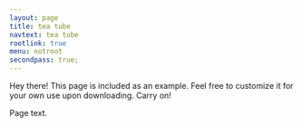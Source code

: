 ```yaml
---
layout: page
title: tea tube
navtext: tea tube
rootlink: true
menu: notroot
secondpass: true;
---
```


<p class="message">
  Hey there! This page is included as an example. Feel free to customize it for your own use upon downloading. Carry on!
</p>

Page text.
